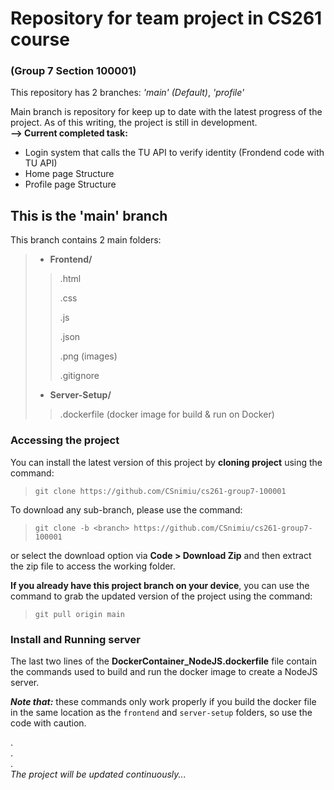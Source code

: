# Repository for team project in CS261 course
### (Group 7 Section 100001)
This repository has 2 branches: *'main' (Default)*, *'profile'*  

Main branch is repository for keep up to date with the latest progress of the project. As of this writing, the project is still in development.  
**--> Current completed task:**
- Login system that calls the TU API to verify identity (Frondend code with TU API)
- Home page Structure
- Profile page Structure

## This is the 'main' branch
This branch contains 2 main folders:
>
>- **Frontend/**
>> .html
>>
>> .css
>>
>> .js
>>
>> .json
>>
>> .png (images)
>>
>> .gitignore  
>>
>- **Server-Setup/**
>>.dockerfile (docker image for build & run on Docker)
>>


### Accessing the project  
You can install the latest version of this project by **cloning project** using the command:  
>`git clone https://github.com/CSnimiu/cs261-group7-100001`  

To download any sub-branch, please use the command:
>`git clone -b <branch> https://github.com/CSnimiu/cs261-group7-100001` 

or select the download option via **Code > Download Zip** and then extract the zip file to access the working folder.  
  

**If you already have this project branch on your device**, you can use the command to grab the updated version of the project using the command:  
>`git pull origin main`  


### Install and Running server
The last two lines of the **DockerContainer_NodeJS.dockerfile** file contain the commands used to build and run the docker image to create a NodeJS server.  

***Note that:*** these commands only work properly if you build the docker file in the same location as the `frontend` and `server-setup` folders, so use the code with caution.  

.  
.  
.  
*The project will be updated continuously...*